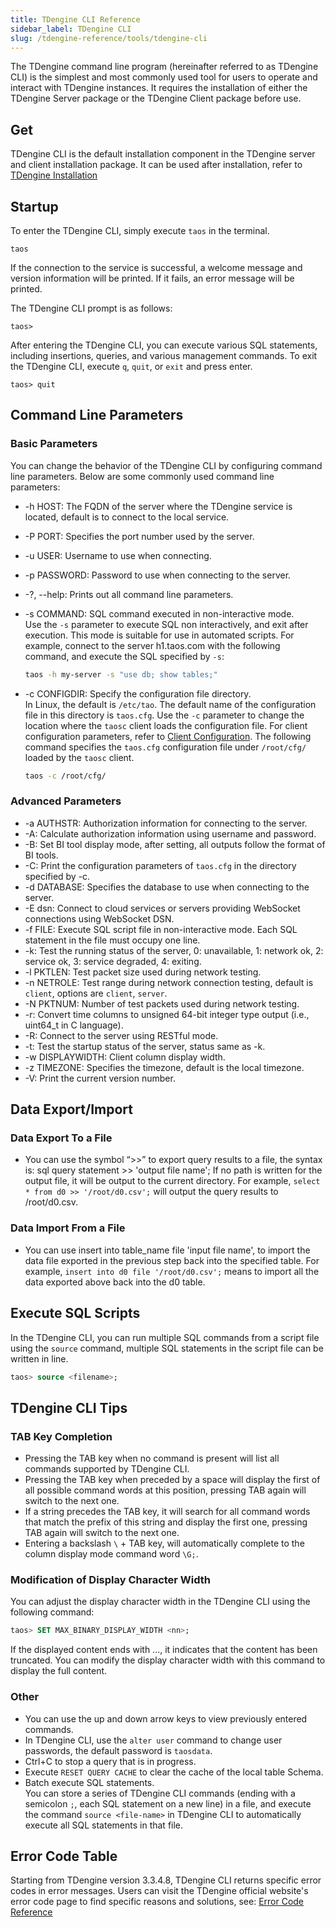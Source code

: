 ```yaml
---
title: TDengine CLI Reference
sidebar_label: TDengine CLI
slug: /tdengine-reference/tools/tdengine-cli
---
```


The TDengine command line program (hereinafter referred to as TDengine CLI) is the simplest and most commonly used tool for users to operate and interact with TDengine instances. It requires the installation of either the TDengine Server package or the TDengine Client package before use.

## Get
TDengine CLI is the default installation component in the TDengine server and client installation package. It can be used after installation, refer to [TDengine Installation](../../../get-started/)

## Startup

To enter the TDengine CLI, simply execute `taos` in the terminal.

```shell
taos
```

If the connection to the service is successful, a welcome message and version information will be printed. If it fails, an error message will be printed.

The TDengine CLI prompt is as follows:

```shell
taos>
```

After entering the TDengine CLI, you can execute various SQL statements, including insertions, queries, and various management commands.
To exit the TDengine CLI, execute `q`, `quit`, or `exit` and press enter.

```shell
taos> quit
```

## Command Line Parameters

### Basic Parameters

You can change the behavior of the TDengine CLI by configuring command line parameters. Below are some commonly used command line parameters:

- -h HOST: The FQDN of the server where the TDengine service is located, default is to connect to the local service.
- -P PORT: Specifies the port number used by the server.
- -u USER: Username to use when connecting.
- -p PASSWORD: Password to use when connecting to the server.
- -?, --help: Prints out all command line parameters.
- -s COMMAND: SQL command executed in non-interactive mode.  
    Use the `-s` parameter to execute SQL non interactively, and exit after execution. This mode is suitable for use in automated scripts.
    For example, connect to the server h1.taos.com with the following command, and execute the SQL specified by `-s`:
    ```bash
    taos -h my-server -s "use db; show tables;"
    ```

- -c CONFIGDIR: Specify the configuration file directory.  
    In Linux, the default is `/etc/tao`. The default name of the configuration file in this directory is `taos.cfg`.
    Use the `-c` parameter to change the location where the `taosc` client loads the configuration file. For client configuration parameters, refer to [Client Configuration](../../components/taosc).
    The following command specifies the `taos.cfg` configuration file under `/root/cfg/` loaded by the `taosc` client.

    ```bash
    taos -c /root/cfg/
    ```

### Advanced Parameters

- -a AUTHSTR: Authorization information for connecting to the server.
- -A: Calculate authorization information using username and password.
- -B: Set BI tool display mode, after setting, all outputs follow the format of BI tools.
- -C: Print the configuration parameters of `taos.cfg` in the directory specified by -c.
- -d DATABASE: Specifies the database to use when connecting to the server.
- -E dsn: Connect to cloud services or servers providing WebSocket connections using WebSocket DSN.
- -f FILE: Execute SQL script file in non-interactive mode. Each SQL statement in the file must occupy one line.
- -k: Test the running status of the server, 0: unavailable, 1: network ok, 2: service ok, 3: service degraded, 4: exiting.
- -l PKTLEN: Test packet size used during network testing.
- -n NETROLE: Test range during network connection testing, default is `client`, options are `client`, `server`.
- -N PKTNUM: Number of test packets used during network testing.
- -r: Convert time columns to unsigned 64-bit integer type output (i.e., uint64_t in C language).
- -R: Connect to the server using RESTful mode.
- -t: Test the startup status of the server, status same as -k.
- -w DISPLAYWIDTH: Client column display width.
- -z TIMEZONE: Specifies the timezone, default is the local timezone.
- -V: Print the current version number.

## Data Export/Import

### Data Export To a File

- You can use the symbol “>>” to export query results to a file, the syntax is: sql query statement >> 'output file name'; If no path is written for the output file, it will be output to the current directory. For example, `select * from d0 >> '/root/d0.csv';` will output the query results to /root/d0.csv.

### Data Import From a File

- You can use insert into table_name file 'input file name', to import the data file exported in the previous step back into the specified table. For example, `insert into d0 file '/root/d0.csv';` means to import all the data exported above back into the d0 table.


## Execute SQL Scripts

In the TDengine CLI, you can run multiple SQL commands from a script file using the `source` command, multiple SQL statements in the script file can be written in line.

```sql
taos> source <filename>;
```

## TDengine CLI Tips

### TAB Key Completion

- Pressing the TAB key when no command is present will list all commands supported by TDengine CLI.
- Pressing the TAB key when preceded by a space will display the first of all possible command words at this position, pressing TAB again will switch to the next one.
- If a string precedes the TAB key, it will search for all command words that match the prefix of this string and display the first one, pressing TAB again will switch to the next one.
- Entering a backslash `\` + TAB key, will automatically complete to the column display mode command word `\G;`.


### Modification of Display Character Width

You can adjust the display character width in the TDengine CLI using the following command:

```sql
taos> SET MAX_BINARY_DISPLAY_WIDTH <nn>;
```

If the displayed content ends with ..., it indicates that the content has been truncated. You can modify the display character width with this command to display the full content.

### Other

- You can use the up and down arrow keys to view previously entered commands.
- In TDengine CLI, use the `alter user` command to change user passwords, the default password is `taosdata`.
- Ctrl+C to stop a query that is in progress.
- Execute `RESET QUERY CACHE` to clear the cache of the local table Schema.
- Batch execute SQL statements.   
    You can store a series of TDengine CLI commands (ending with a semicolon `;`, each SQL statement on a new line) in a file, and execute the command `source <file-name>` in TDengine CLI to automatically execute all SQL statements in that file.


## Error Code Table

Starting from TDengine version 3.3.4.8, TDengine CLI returns specific error codes in error messages. Users can visit the TDengine official website's error code page to find specific reasons and solutions, see: [Error Code Reference](../../error-codes/)
